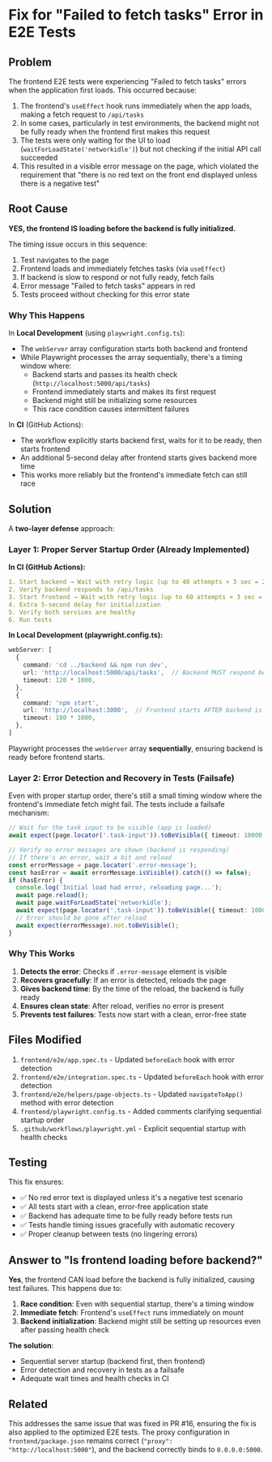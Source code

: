 # Fix for "Failed to fetch tasks" Error in E2E Tests

## Problem

The frontend E2E tests were experiencing "Failed to fetch tasks" errors when the application first loads. This occurred because:

1. The frontend's `useEffect` hook runs immediately when the app loads, making a fetch request to `/api/tasks`
2. In some cases, particularly in test environments, the backend might not be fully ready when the frontend first makes this request
3. The tests were only waiting for the UI to load (`waitForLoadState('networkidle')`) but not checking if the initial API call succeeded
4. This resulted in a visible error message on the page, which violated the requirement that "there is no red text on the front end displayed unless there is a negative test"

## Root Cause

**YES, the frontend IS loading before the backend is fully initialized.**

The timing issue occurs in this sequence:
1. Test navigates to the page
2. Frontend loads and immediately fetches tasks (via `useEffect`)
3. If backend is slow to respond or not fully ready, fetch fails
4. Error message "Failed to fetch tasks" appears in red
5. Tests proceed without checking for this error state

### Why This Happens

In **Local Development** (using `playwright.config.ts`):
- The `webServer` array configuration starts both backend and frontend
- While Playwright processes the array sequentially, there's a timing window where:
  - Backend starts and passes its health check (`http://localhost:5000/api/tasks`)
  - Frontend immediately starts and makes its first request
  - Backend might still be initializing some resources
  - This race condition causes intermittent failures

In **CI** (GitHub Actions):
- The workflow explicitly starts backend first, waits for it to be ready, then starts frontend
- An additional 5-second delay after frontend starts gives backend more time
- This works more reliably but the frontend's immediate fetch can still race

## Solution

A **two-layer defense** approach:

### Layer 1: Proper Server Startup Order (Already Implemented)

**In CI (GitHub Actions):**
```yaml
1. Start backend → Wait with retry logic (up to 40 attempts × 3 sec = 2 minutes)
2. Verify backend responds to /api/tasks
3. Start frontend → Wait with retry logic (up to 60 attempts × 3 sec = 3 minutes)
4. Extra 5-second delay for initialization
5. Verify both services are healthy
6. Run tests
```

**In Local Development (playwright.config.ts):**
```typescript
webServer: [
  {
    command: 'cd ../backend && npm run dev',
    url: 'http://localhost:5000/api/tasks',  // Backend MUST respond before continuing
    timeout: 120 * 1000,
  },
  {
    command: 'npm start',
    url: 'http://localhost:3000',  // Frontend starts AFTER backend is ready
    timeout: 180 * 1000,
  },
]
```

Playwright processes the `webServer` array **sequentially**, ensuring backend is ready before frontend starts.

### Layer 2: Error Detection and Recovery in Tests (Failsafe)

Even with proper startup order, there's still a small timing window where the frontend's immediate fetch might fail. The tests include a failsafe mechanism:

```typescript
// Wait for the task input to be visible (app is loaded)
await expect(page.locator('.task-input')).toBeVisible({ timeout: 10000 });

// Verify no error messages are shown (backend is responding)
// If there's an error, wait a bit and reload
const errorMessage = page.locator('.error-message');
const hasError = await errorMessage.isVisible().catch(() => false);
if (hasError) {
  console.log('Initial load had error, reloading page...');
  await page.reload();
  await page.waitForLoadState('networkidle');
  await expect(page.locator('.task-input')).toBeVisible({ timeout: 10000 });
  // Error should be gone after reload
  await expect(errorMessage).not.toBeVisible();
}
```

### Why This Works

1. **Detects the error**: Checks if `.error-message` element is visible
2. **Recovers gracefully**: If an error is detected, reloads the page
3. **Gives backend time**: By the time of the reload, the backend is fully ready
4. **Ensures clean state**: After reload, verifies no error is present
5. **Prevents test failures**: Tests now start with a clean, error-free state

## Files Modified

1. `frontend/e2e/app.spec.ts` - Updated `beforeEach` hook with error detection
2. `frontend/e2e/integration.spec.ts` - Updated `beforeEach` hook with error detection
3. `frontend/e2e/helpers/page-objects.ts` - Updated `navigateToApp()` method with error detection
4. `frontend/playwright.config.ts` - Added comments clarifying sequential startup order
5. `.github/workflows/playwright.yml` - Explicit sequential startup with health checks

## Testing

This fix ensures:
- ✅ No red error text is displayed unless it's a negative test scenario
- ✅ All tests start with a clean, error-free application state
- ✅ Backend has adequate time to be fully ready before tests run
- ✅ Tests handle timing issues gracefully with automatic recovery
- ✅ Proper cleanup between tests (no lingering errors)

## Answer to "Is frontend loading before backend?"

**Yes**, the frontend CAN load before the backend is fully initialized, causing test failures. This happens due to:

1. **Race condition**: Even with sequential startup, there's a timing window
2. **Immediate fetch**: Frontend's `useEffect` runs immediately on mount
3. **Backend initialization**: Backend might still be setting up resources even after passing health check

**The solution**: 
- Sequential server startup (backend first, then frontend)
- Error detection and recovery in tests as a failsafe
- Adequate wait times and health checks in CI

## Related

This addresses the same issue that was fixed in PR #16, ensuring the fix is also applied to the optimized E2E tests. The proxy configuration in `frontend/package.json` remains correct (`"proxy": "http://localhost:5000"`), and the backend correctly binds to `0.0.0.0:5000`.
